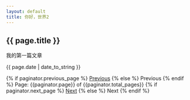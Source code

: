```yaml
---
layout: default
title: 你好，世界2
---
```

<h2>{{ page.title }}</h2>
<p>我的第一篇文章</p>
<p>{{ page.date | date_to_string }}</p>

<!-- Pagination links -->
<div class="pagination">
  {% if paginator.previous_page %}
    <a href="/page{{paginator.previous_page}}" class="previous">Previous</a>
  {% else %}
    <span class="previous">Previous</span>
  {% endif %}
  <span class="page_number ">Page: {{paginator.page}} of {{paginator.total_pages}}</span>
  {% if paginator.next_page %}
    <a href="/page{{paginator.next_page}}" class="next ">Next</a>
  {% else %}
    <span class="next ">Next</span>
  {% endif %}
</div>
